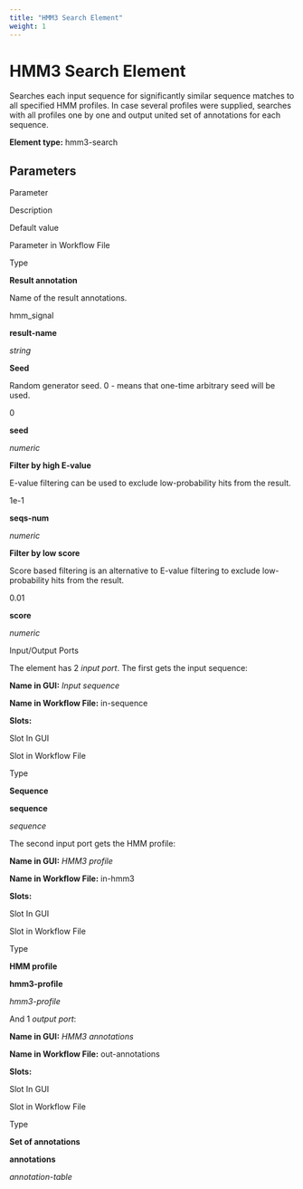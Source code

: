 ```yaml
---
title: "HMM3 Search Element"
weight: 1
---
```



# HMM3 Search Element

Searches each input sequence for significantly similar sequence matches to all specified HMM profiles. In case several profiles were supplied, searches with all profiles one by one and output united set of annotations for each sequence.

**Element type:** hmm3-search

Parameters
----------

Parameter

Description

Default value

Parameter in Workflow File

Type

**Result annotation**

Name of the result annotations.

hmm\_signal

**result-name**

_string_

**Seed**

Random generator seed. 0 - means that one-time arbitrary seed will be used.

0

**seed**

_numeric_

**Filter by high E-value**

E-value filtering can be used to exclude low-probability hits from the result.

1e-1

**seqs-num**

_numeric_

**Filter by low score**

Score based filtering is an alternative to E-value filtering to exclude low-probability hits from the result.

0.01

**score**

_numeric_

Input/Output Ports

The element has 2 _input port_. The first gets the input sequence:

**Name in GUI:** _Input sequence_

**Name in Workflow File:** in-sequence

**Slots:**

Slot In GUI

Slot in Workflow File

Type

**Sequence**

**sequence**

_sequence_

The second input port gets the HMM profile:

**Name in GUI:** _HMM3 profile_

**Name in Workflow File:** in-hmm3

**Slots:**

Slot In GUI

Slot in Workflow File

Type

**HMM profile**

**hmm3-profile**

_hmm3-profile_

And 1 _output port_:

**Name in GUI:** _HMM3 annotations_

**Name in Workflow File:** out-annotations

**Slots:**

Slot In GUI

Slot in Workflow File

Type

**Set of annotations**

**annotations**

_annotation-table_
